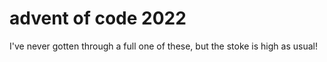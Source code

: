 # advent of code 2022

I've never gotten through a full one of these, but the stoke is high as usual!